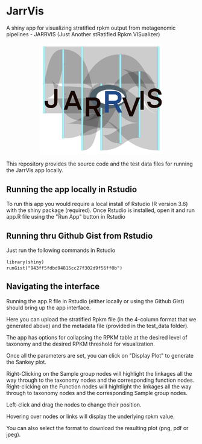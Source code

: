# JarrVis
A shiny app for visualizing stratified rpkm output from metagenomic pipelines - JARRVIS (Just Another stRatified Rpkm VISualizer)

<p align="center">
	<img src="images/jarrvis_logo.png?raw=true" alt="Logo" width=65% height=65%>
</p>

This repository provides the source code and the test data files for running the JarrVis app locally.

## Running the app locally in Rstudio
To run this app you would require a local install of Rstudio (R version 3.6) with the shiny package (required). Once Rstudio is installed, open it and run app.R file using the "Run App" button in Rstudio

## Running thru Github Gist from Rstudio

Just run the following commands in Rstudio

```
library(shiny)
runGist("943ff5fdbd94815cc27f302d9f56ff0b")
```

## Navigating the interface
Running the app.R file in Rstudio (either locally or using the Github Gist) should bring up the app interface.

Here you can upload the stratified Rpkm file (in the 4-column format that we generated above) and the metadata file (provided in the test_data folder).

The app has options for collapsing the RPKM table at the desired level of taxonomy and the desired RPKM threshold for visualization.

Once all the parameters are set, you can click on "Display Plot" to generate the Sankey plot.

Right-Clicking on the Sample group nodes will highlight the linkages all the way through to the taxonomy nodes and the corresponding function nodes. Right-clicking on the Function nodes will hightlight the linkages all the way through to taxonomy nodes and the corresponding Sample group nodes.

Left-click and drag the nodes to change their position.

Hovering over nodes or links will display the underlying rpkm value.

You can also select the format to download the resulting plot (png, pdf or jpeg).
